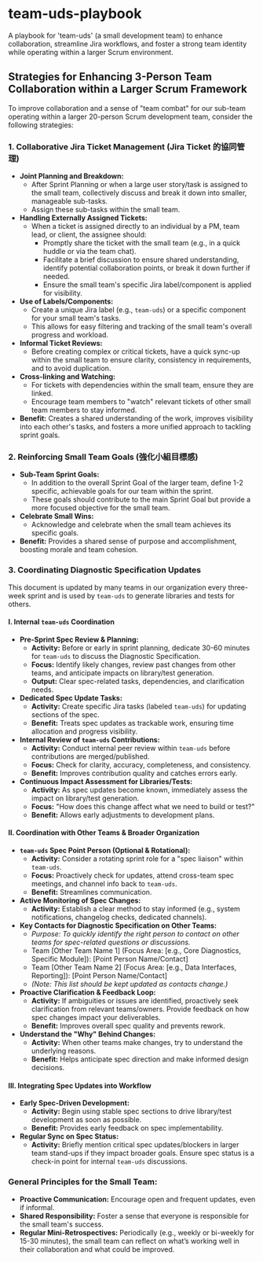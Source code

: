 # team-uds-playbook

A playbook for 'team-uds' (a small development team) to enhance collaboration, streamline Jira workflows, and foster a strong team identity while operating within a larger Scrum environment.

## Strategies for Enhancing 3-Person Team Collaboration within a Larger Scrum Framework

To improve collaboration and a sense of "team combat" for our sub-team operating within a larger 20-person Scrum development team, consider the following strategies:

### 1. Collaborative Jira Ticket Management (Jira Ticket 的協同管理)
- **Joint Planning and Breakdown:**
    - After Sprint Planning or when a large user story/task is assigned to the small team, collectively discuss and break it down into smaller, manageable sub-tasks.
    - Assign these sub-tasks within the small team.
- **Handling Externally Assigned Tickets:**
    - When a ticket is assigned directly to an individual by a PM, team lead, or client, the assignee should:
        - Promptly share the ticket with the small team (e.g., in a quick huddle or via the team chat).
        - Facilitate a brief discussion to ensure shared understanding, identify potential collaboration points, or break it down further if needed.
        - Ensure the small team's specific Jira label/component is applied for visibility.
- **Use of Labels/Components:**
    - Create a unique Jira label (e.g., `team-uds`) or a specific component for your small team's tasks.
    - This allows for easy filtering and tracking of the small team's overall progress and workload.
- **Informal Ticket Reviews:**
    - Before creating complex or critical tickets, have a quick sync-up within the small team to ensure clarity, consistency in requirements, and to avoid duplication.
- **Cross-linking and Watching:**
    - For tickets with dependencies within the small team, ensure they are linked.
    - Encourage team members to "watch" relevant tickets of other small team members to stay informed.
- **Benefit:** Creates a shared understanding of the work, improves visibility into each other's tasks, and fosters a more unified approach to tackling sprint goals.

### 2. Reinforcing Small Team Goals (強化小組目標感)
- **Sub-Team Sprint Goals:**
    - In addition to the overall Sprint Goal of the larger team, define 1-2 specific, achievable goals for our team within the sprint.
    - These goals should contribute to the main Sprint Goal but provide a more focused objective for the small team.
- **Celebrate Small Wins:**
    - Acknowledge and celebrate when the small team achieves its specific goals.
- **Benefit:** Provides a shared sense of purpose and accomplishment, boosting morale and team cohesion.

### 3. Coordinating Diagnostic Specification Updates
This document is updated by many teams in our organization every three-week sprint and is used by `team-uds` to generate libraries and tests for others.

#### I. Internal `team-uds` Coordination
- **Pre-Sprint Spec Review & Planning:**
    - **Activity:** Before or early in sprint planning, dedicate 30-60 minutes for `team-uds` to discuss the Diagnostic Specification.
    - **Focus:** Identify likely changes, review past changes from other teams, and anticipate impacts on library/test generation.
    - **Output:** Clear spec-related tasks, dependencies, and clarification needs.
- **Dedicated Spec Update Tasks:**
    - **Activity:** Create specific Jira tasks (labeled `team-uds`) for updating sections of the spec.
    - **Benefit:** Treats spec updates as trackable work, ensuring time allocation and progress visibility.
- **Internal Review of `team-uds` Contributions:**
    - **Activity:** Conduct internal peer review within `team-uds` before contributions are merged/published.
    - **Focus:** Check for clarity, accuracy, completeness, and consistency.
    - **Benefit:** Improves contribution quality and catches errors early.
- **Continuous Impact Assessment for Libraries/Tests:**
    - **Activity:** As spec updates become known, immediately assess the impact on library/test generation.
    - **Focus:** "How does this change affect what we need to build or test?"
    - **Benefit:** Allows early adjustments to development plans.

#### II. Coordination with Other Teams & Broader Organization
- **`team-uds` Spec Point Person (Optional & Rotational):**
    - **Activity:** Consider a rotating sprint role for a "spec liaison" within `team-uds`.
    - **Focus:** Proactively check for updates, attend cross-team spec meetings, and channel info back to `team-uds`.
    - **Benefit:** Streamlines communication.
- **Active Monitoring of Spec Changes:**
    - **Activity:** Establish a clear method to stay informed (e.g., system notifications, changelog checks, dedicated channels).
- **Key Contacts for Diagnostic Specification on Other Teams:**
    - *Purpose: To quickly identify the right person to contact on other teams for spec-related questions or discussions.*
    - Team [Other Team Name 1] (Focus Area: [e.g., Core Diagnostics, Specific Module]): [Point Person Name/Contact]
    - Team [Other Team Name 2] (Focus Area: [e.g., Data Interfaces, Reporting]): [Point Person Name/Contact]
    - *(Note: This list should be kept updated as contacts change.)*
- **Proactive Clarification & Feedback Loop:**
    - **Activity:** If ambiguities or issues are identified, proactively seek clarification from relevant teams/owners. Provide feedback on how spec changes impact your deliverables.
    - **Benefit:** Improves overall spec quality and prevents rework.
- **Understand the "Why" Behind Changes:**
    - **Activity:** When other teams make changes, try to understand the underlying reasons.
    - **Benefit:** Helps anticipate spec direction and make informed design decisions.

#### III. Integrating Spec Updates into Workflow
- **Early Spec-Driven Development:**
    - **Activity:** Begin using stable spec sections to drive library/test development as soon as possible.
    - **Benefit:** Provides early feedback on spec implementability.
- **Regular Sync on Spec Status:**
    - **Activity:** Briefly mention critical spec updates/blockers in larger team stand-ups if they impact broader goals. Ensure spec status is a check-in point for internal `team-uds` discussions.

### General Principles for the Small Team:
- **Proactive Communication:** Encourage open and frequent updates, even if informal.
- **Shared Responsibility:** Foster a sense that everyone is responsible for the small team's success.
- **Regular Mini-Retrospectives:** Periodically (e.g., weekly or bi-weekly for 15-30 minutes), the small team can reflect on what’s working well in their collaboration and what could be improved.
